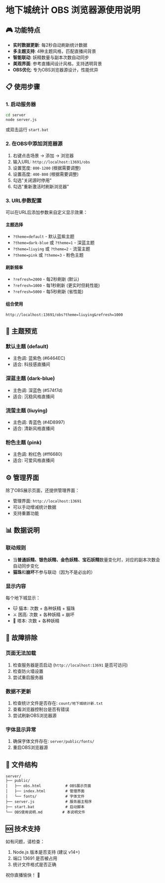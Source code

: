 # 地下城统计 OBS 浏览器源使用说明

## 🎮 功能特点

- **实时数据更新**: 每2秒自动刷新统计数据
- **多主题支持**: 4种主题风格，匹配直播间背景
- **智能联动**: 妖精数量与副本次数自动同步
- **美观界面**: 参考直播间设计风格，支持透明背景
- **OBS优化**: 专为OBS浏览器源设计，性能优异

## 📋 使用步骤

### 1. 启动服务器
```bash
cd server
node server.js
```
或双击运行 `start.bat`

### 2. 在OBS中添加浏览器源

1. 右键点击场景 → 添加 → 浏览器
2. 输入URL: `http://localhost:13691/obs`
3. 设置宽度: `800-1200` (根据需要调整)
4. 设置高度: `400-800` (根据需要调整)
5. 勾选"关闭源时停用"
6. 勾选"重新激活时刷新浏览器"

### 3. URL参数配置

可以在URL后添加参数来自定义显示效果：

#### 主题选择
- `?theme=default` - 默认蓝紫主题
- `?theme=dark-blue` 或 `?theme=1` - 深蓝主题
- `?theme=liuying` 或 `?theme=2` - 流萤主题  
- `?theme=pink` 或 `?theme=3` - 粉色主题

#### 刷新频率
- `?refresh=2000` - 每2秒刷新 (默认)
- `?refresh=1000` - 每1秒刷新 (更实时但耗性能)
- `?refresh=5000` - 每5秒刷新 (省性能)

#### 组合使用
`http://localhost:13691/obs?theme=liuying&refresh=1000`

## 🎨 主题预览

### 默认主题 (default)
- 主色调: 蓝紫色 (#6464EC)
- 适合: 科技感直播间

### 深蓝主题 (dark-blue)  
- 主色调: 深蓝色 (#574f7d)
- 适合: 沉稳风格直播间

### 流萤主题 (liuying)
- 主色调: 青蓝色 (#4D8997) 
- 适合: 清新风格直播间

### 粉色主题 (pink)
- 主色调: 粉红色 (#ff6680)
- 适合: 可爱风格直播间

## ⚙️ 管理界面

除了OBS展示页面，还提供管理界面：
- 管理界面: `http://localhost:13691`
- 可以手动增减统计数据
- 支持重置功能

## 📊 数据说明

### 联动规则
- 当**普通妖精、银色妖精、金色妖精、宝石妖精**数量变化时，对应的副本次数会自动同步变化
- **猫珠**和**崩坏**不参与联动（因为不是必出的）

### 显示内容
每个地下城显示：
- 🐱 猫本: 次数 + 各种妖精 + 猫珠
- ⚔️ 困高: 次数 + 各种妖精 + 崩坏  
- 🗼 塔本: 次数 + 各种妖精

## 🔧 故障排除

### 页面无法加载
1. 检查服务器是否启动 (`http://localhost:13691` 是否可访问)
2. 检查防火墙设置
3. 尝试重启服务器

### 数据不更新
1. 检查统计文件是否存在: `count/地下城统计新.txt`
2. 查看浏览器控制台是否有错误
3. 尝试刷新OBS浏览器源

### 字体显示异常
1. 确保字体文件存在: `server/public/fonts/`
2. 重启OBS浏览器源

## 📁 文件结构
```
server/
├── public/
│   ├── obs.html           # OBS展示页面
│   ├── index.html         # 管理界面
│   └── fonts/             # 字体文件
├── server.js              # 服务器主程序
├── start.bat              # 启动脚本
└── OBS使用说明.md         # 本说明文件
```

## 🆘 技术支持

如有问题，请检查：
1. Node.js 版本是否支持 (建议 v14+)
2. 端口 13691 是否被占用
3. 统计文件格式是否正确

祝你直播愉快！ 🎉
